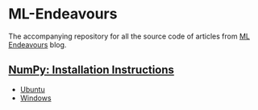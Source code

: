# ML-Endeavours
The accompanying repository for all the source code of articles from [ML Endeavours](http://mlendeavours.wordpress.com) blog.

## [NumPy: Installation Instructions](https://github.com/IAmSuyogJadhav/ML-Endeavours/tree/master/NumPy-%20Installation%20Instructions)
- [Ubuntu](https://github.com/IAmSuyogJadhav/ML-Endeavours/blob/master/NumPy-%20Installation%20Instructions/Ubuntu.sh)
- [Windows](https://github.com/IAmSuyogJadhav/ML-Endeavours/blob/master/NumPy-%20Installation%20Instructions/Windows.bat)

